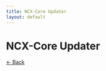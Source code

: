 ```yaml
---
title: NCX-Core Updater
layout: default
---
```


<h1>NCX-Core Updater</h1>
<p><a href=/programs>&lt;- Back</a></p>
